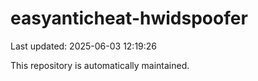 # easyanticheat-hwidspoofer

Last updated: 2025-06-03 12:19:26

This repository is automatically maintained.
